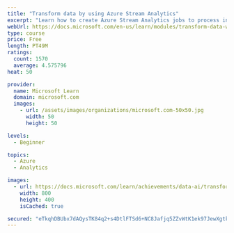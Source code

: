 ```yaml
---
title: "Transform data by using Azure Stream Analytics"
excerpt: "Learn how to create Azure Stream Analytics jobs to process input data, transform it with a query, and return results"
webUrl: https://docs.microsoft.com/en-us/learn/modules/transform-data-with-azure-stream-analytics/
type: course
price: Free
length: PT49M
ratings:
  count: 1570
  average: 4.575796
heat: 50

provider:
  name: Microsoft Learn
  domain: microsoft.com
  images:
    - url: /assets/images/organizations/microsoft.com-50x50.jpg
      width: 50
      height: 50

levels:
  - Beginner

topics:
  - Azure
  - Analytics

images:
  - url: https://docs.microsoft.com/learn/achievements/data-ai/transform-data-with-azure-stream-analytics-badge-social.png
    width: 800
    height: 400
    isCached: true

secured: "eTkqhDBUbx7dAQysTK84q2+s4DtlFTSd6+NC8Jafjq5ZZvWtK1ek97JewXgtkaqMqg3SwaTVPZX7+nxz8T6yTb64+ZxdXsHfX4NdBH4ALTxJo4y7eqUOtHqcSjSYj5Sj4APn6qdUlW+cs1HQLTNiZOav8PCPDjY8YmqHsNJKY2rrw/uTrGqtOX2yZSyXc9uFsqGM/urxNu3TF8gnOpXSrXV+bhgpXzyf/Ezw/RrZ5RbA+8C3Hn1G8QucgJVXcnktpwlADItcWVZsS89njK0DyjpkyiMblP6fMDfp93E8w2v8dty+xcRExugge4F/bMbTEVzxSOfjpVcyztyE+F6W7M8ASSxPmL1glmtmeMoQriw0awkIiUeT+I1pOZnlLSobbgs6lllW85ufq/J5T/uEq1dpyPqzCOoLzrk9QSFKjD8=;X13herOb/3Mnuk68zyUDOQ=="
---
```


